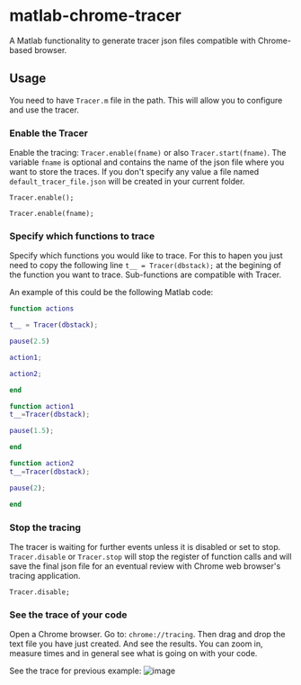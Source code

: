 # matlab-chrome-tracer
A Matlab functionality to generate tracer json files compatible with Chrome-based browser.

## Usage

You need to have ```Tracer.m``` file in the path. This will allow you to configure and use the tracer.

### Enable the Tracer
Enable the tracing: ```Tracer.enable(fname)``` or also ```Tracer.start(fname)```. The variable ```fname``` is optional and contains the name of the json file where you want to store the traces. If you don't specify any value a file named ```default_tracer_file.json``` will be created in your current folder. 

```
Tracer.enable();
```
```
Tracer.enable(fname);
```

### Specify which functions to trace
Specify which functions you would like to trace. For this to hapen you just need to copy the following line ```t__ = Tracer(dbstack);``` at the begining of the function you want to trace. Sub-functions are compatible with Tracer.

An example of this could be the following Matlab code: 

```matlab
function actions

t__ = Tracer(dbstack);

pause(2.5)

action1;

action2;

end

function action1
t__=Tracer(dbstack);

pause(1.5);

end

function action2
t__=Tracer(dbstack);

pause(2);

end
```
### Stop the tracing
The tracer is waiting for further events unless it is disabled or set to stop. ```Tracer.disable``` or ```Tracer.stop``` will stop the register of function calls and will save the final json file for an eventual review with Chrome web browser's tracing application.
```
Tracer.disable;
```

### See the trace of your code
Open a Chrome browser. Go to: ```chrome://tracing```. Then drag and drop the text file you have just created. And see the results. You can zoom in, measure times and in general see what is going on with your code. 

See the trace for previous example:
![image](https://user-images.githubusercontent.com/8955424/94954723-231fb300-04af-11eb-867b-dd0f572fe40b.png)

